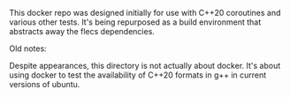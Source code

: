 This docker repo was designed initially for use with C++20 coroutines and
various other tests. It's being repurposed as a build environment that
abstracts away the flecs dependencies.



Old notes:

Despite appearances, this directory is not actually about docker. It's about
using docker to test the availability of C++20 formats in g++ in current versions
of ubuntu.
